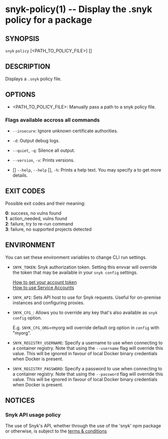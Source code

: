 # snyk-policy(1) -- Display the .snyk policy for a package

## SYNOPSIS

`snyk` `policy` \[<PATH_TO_POLICY_FILE>\] \[<OPTIONS>\]

## DESCRIPTION

Displays a `.snyk` policy file.

## OPTIONS

- <PATH_TO_POLICY_FILE>:
  Manually pass a path to a snyk policy file.




### Flags available accross all commands

- `--insecure`:
  Ignore unknown certificate authorities.

- `-d`:
  Output debug logs.

- `--quiet`, `-q`:
  Silence all output.

- `--version`, `-v`:
  Prints versions.

- \[<COMMAND>\] `--help`, `--help` \[<COMMAND>\], `-h`:
  Prints a help text. You may specify a <COMMAND> to get more details.




## EXIT CODES

Possible exit codes and their meaning:

**0**: success, no vulns found<br />
**1**: action_needed, vulns found<br />
**2**: failure, try to re-run command<br />
**3**: failure, no supported projects detected<br />


## ENVIRONMENT

You can set these environment variables to change CLI run settings.

- `SNYK_TOKEN`:
  Snyk authorization token. Setting this envvar will override the token that may be available in your `snyk config` settings.

  [How to get your account token](https://snyk.co/ucT6J)<br />
  [How to use Service Accounts](https://snyk.co/ucT6L)<br />

- `SNYK_API`:
  Sets API host to use for Snyk requests. Useful for on-premise instances and configuring proxies.

- `SNYK_CFG_`<KEY>:
  Allows you to override any key that's also available as `snyk config` option.

  E.g. `SNYK_CFG_ORG`=myorg will override default org option in `config` with "myorg".

- `SNYK_REGISTRY_USERNAME`:
    Specify a username to use when connecting to a container registry. Note that using the `--username` flag will
     override this value. This will be ignored in favour of local Docker binary credentials when Docker is present. 
  
- `SNYK_REGISTRY_PASSWORD`:
    Specify a password to use when connecting to a container registry. Note that using the `--password` flag will
     override this value. This will be ignored in favour of local Docker binary credentials when Docker is present. 
    


## NOTICES

### Snyk API usage policy

The use of Snyk's API, whether through the use of the 'snyk' npm package or otherwise, is subject to the [terms & conditions](https://snyk.co/ucT6N)

